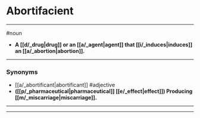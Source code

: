 # Abortifacient
---
#noun
- **A [[d/_drug|drug]] or an [[a/_agent|agent]] that [[i/_induces|induces]] an [[a/_abortion|abortion]].**
---
### Synonyms
- [[a/_abortificant|abortificant]]
#adjective
- **([[p/_pharmaceutical|pharmaceutical]] [[e/_effect|effect]]) Producing [[m/_miscarriage|miscarriage]].**
---
---

